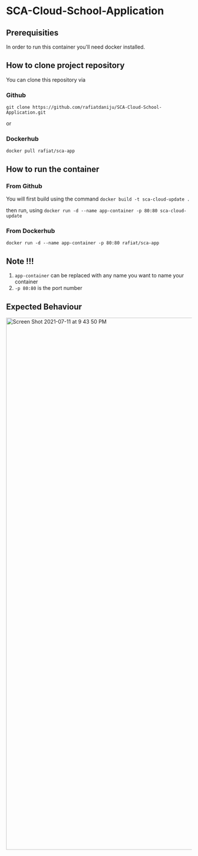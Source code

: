 # SCA-Cloud-School-Application

## Prerequisities
In order to run this container you'll need docker installed.

## How to clone project repository

You can clone this repository via

### Github
`git clone https://github.com/rafiatdaniju/SCA-Cloud-School-Application.git`

or 

### Dockerhub
`docker pull rafiat/sca-app`


## How to run the container
### From Github
You will first build using the command 
`docker build -t sca-cloud-update .`

then run, using
`docker run -d --name app-container -p 80:80 sca-cloud-update`

### From Dockerhub
`docker run -d --name app-container -p 80:80 rafiat/sca-app `

## Note !!!
1.  `app-container` can be replaced with any name you want to name your container
2.  `-p 80:80` is the port number


## Expected Behaviour

<img width="1439" alt="Screen Shot 2021-07-11 at 9 43 50 PM" src="https://user-images.githubusercontent.com/52916285/125210230-4aa17880-e296-11eb-9e07-7c0b7f69d561.png">
